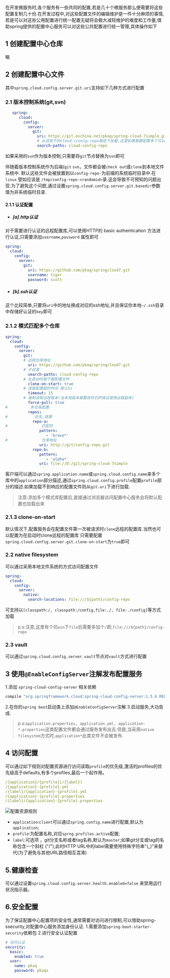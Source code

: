 在开发微服务时,各个服务有一些共同的配置,若是几十个微服务那么便需要将这些配置复制几十份.在开发过程中,对这些配置文件的编辑维护是一件十分麻烦的事情,若是可以对这些公用配置进行统一配置无疑将会极大减轻维护的难度和工作量,借助spring提供的配置中心服务可以对这些公共配置进行统一管理,具体操作如下

## 1 创建配置中心仓库
略
## 2 创建配置中心文件
其中`spring.cloud.config.server.git.uri`支持如下几种方式进行配置

### 2.1 版本控制系统(git,svn)
```yml
   spring:
      cloud:
        config:          
          server:
            git:
              uri: https://git.oschina.net/pkaq/spring-cloud-7simple.git
              # 从该库下的cloud-cconig-repo路径下加载,这里如果需要配置多个可以用`,`分隔开
			  search-paths: cloud-config-repo
   ```
如果采用的`svn`作为版本控制,只需要将`git`节点替换为`svn`即可


伴随着版本控制系统作为后端(`git` `svn`，文件都会被`check out`或`clone`到本地文件系统中. 默认这些文件会被放置到以`config-repo-`为前缀的系统临时目录中.在 `linux` 譬如应该是 `/tmp/config-repo-<randomid>`录.这会导致不可预知的问题出现.为了避免这个问题,通过设置`spring.cloud.config.server.git.basedir`参数值为非系统临时目录.
   
#### 2.1.1 认证配置
- ##### [a].http认证
对于需要进行认证的远程配置库,可以使用HTTP的 basic authentication 方法进行认证,只需要添加`username`,`password` 属性即可
```yml
spring:
  cloud:
    config:
      server:
        git:
          uri: https://github.com/pkaq/springcloud7.git
          username: tiger
          password: scott
```

- ##### [b].ssh认证
这个比较简单,只要将`uri`中的地址换成对应的ssh地址,并且保证你本地`~/.ssh`目录中存储好认证的`key`即可

### 2.1.2 模式匹配多个仓库
```yml
spring:
  cloud:
    config:
      server:
        git:
        # 远程仓库地址
          uri: https://github.com/pkaq/springcloud7.git
        # 子目录
          search-paths: cloud-config-repo
        # 在启动时就下载配置文件
          clone-on-start: true
        # 读取配置超时时间 默认5s
          timeout: 15
        # 强制读取远程版本(当本地版本被篡改时仍然保证使用远程副本)
          force-pull: true
#          多仓库配置
          repos:
#            别名,随意
            repo-a:
#               匹配符
               pattern:
                  - 'bravo*'
#               仓库地址
               uri: http://git/config-repo.git
            repo-b:
               pattern:
                  - 'alpha*'
               uri: file://D:/git/spring-cloud-7simple
```
客户端可以通过`spring.application.name`或`spring.cloud.config.name`来多个库中的`application`部分描述,通过`spring.cloud.config.profile`配置`profile`部分的描述.如果加载不到响应的配置文件则从`git.uri`下进行加载.
> 注意:添加多个模式库配置后,直接通过浏览器访问配置中心服务会将默认配置也加载出来

### 2.1.3 clone-on-start
默认情况下,配置服务会在配置文件第一次被请求时`clone`远程的配置库.当然也可以配置为在启动时clone远程的配置库
只需要配置`spring.cloud.config.server.git.clone-on-start`为`true`即可

### 2.2 native filesystem
可以通过采用本地文件系统的方式访问配置文件
```yml
spring:
  cloud:
    config:      
      server:
        native:
          search-locations: file:///${path}/config-repo
```
可支持以`[classpath:/, classpath:/config,file:./, file:./config]`等方式加载
>p.s:注意,这里有个坑`win`下`file`后需要多加个`/`即,`file:///${path}/config-repo`

### 2.3 vault
可以通过`spring.cloud.config.server.vault`节点对`vault`方式进行配置

## 3 使用`@EnableConfigServer`注解发布配置服务
1.添加 `spring-cloud-config-server` 相关依赖
```groovy
compile "org.springframework.cloud:spring-cloud-config-server:1.5.6.RELEASE"
```
2.在你的`spring boot`启动类上添加`@EnableConfigServer`注解
3.启动服务,大功告成.

>p.s:`application.properties, application.yml, application-*.properties`这类配置文件都会通过服务发布出去.但是,当采用`native filesystem`方式时,`application*`此类文件不会被发布.

## 4 访问配置
可以通过如下规则对配置资源进行访问读取`profile`的优先级,激活的profiles的优先级高于defaults,有多个profiles,最后一个起作用。
```yml
/{application}/{profile}[/{label}]
/{application}-{profile}.yml
/{label}/{application}-{profile}.yml
/{application}-{profile}.properties
/{label}/{application}-{profile}.properties
```
![配置资源规则](.\sc-configserver\configserver.png)

>
- `application`:`client`可以通过`spring.config.name`进行配置,默认为`application`;
- `profile`:为配置名称,对应`sprng.profiles.active`配置;
- `label`:可选项 ，git分支名称或者tag名称,默认为`master`;如果git分支或tag的名称包含一个斜杠 ("/"),此时HTTP URL中的label需要使用特殊字符串"(_)"来替代(为了避免与其他URL路径相互混淆)

## 5.健康检查

可以通过设置`spring.cloud.config.server.health.enabled=false` 来禁用运行状况指示器。
## 6.安全配置

为了保证配置中心配置项的安全性,通常需要对访问进行限制,可以借助spring-ssecurity,对配置中心服务添加身份认证.
1.需要添加`spring-boot-starter-security`依赖包
2.进行安全认证配置
```yml
# 访问认证
security:
  basic:
    enabled: true
  user:
    name: pkaq
    password: pkaqx
```